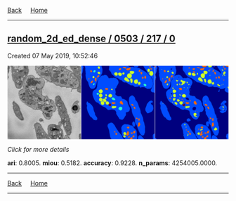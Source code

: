 
[Back](..)&nbsp;&nbsp;&nbsp;&nbsp;&nbsp;[Home](https://leapmanlab.github.io/snapshots)

---

<div class="summary"><a href="0"><h2>random_2d_ed_dense / 0503 / 217 / 0</h2></a><p>Created 07 May 2019, 10:52:46
</p><a href="0"><img src="0/media/summary.png" align="center"></a><p>
<i>Click for more details</i>
</p></div>

**ari**: 0.8005. **miou**: 0.5182. **accuracy**: 0.9228. **n_params**: 4254005.0000. 

---

[Back](..)&nbsp;&nbsp;&nbsp;&nbsp;&nbsp;[Home](https://leapmanlab.github.io/snapshots)

---